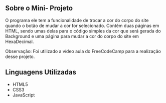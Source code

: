 
## Sobre o Mini- Projeto

O programa ele tem a funcionalidade de trocar a cor do corpo do site quando o botão de mudar a cor for selecionado. Contém duas páginas em HTML, sendo umas delas para o código simples da cor que será gerada do Background e uma página para mudar a cor do corpo do site em HexaDecimal.

Observação: Foi utilizado a vídeo aula do FreeCodeCamp para a realização desse projeto.
## Linguagens Utilizadas

- HTML5
- CSS3
- JavaScript
